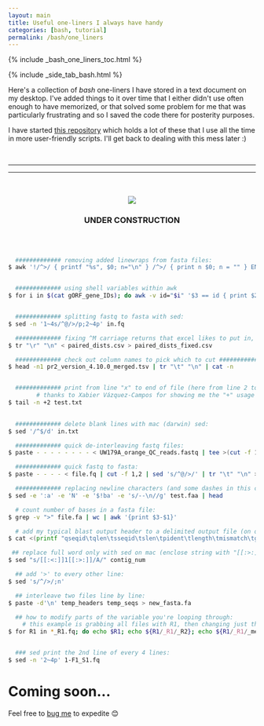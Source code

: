 ```yaml
---
layout: main
title: Useful one-liners I always have handy
categories: [bash, tutorial]
permalink: /bash/one_liners
---
```


{% include _bash_one_liners_toc.html %}

{% include _side_tab_bash.html %}

Here's a collection of *bash* one-liners I have stored in a text document on my desktop. I've added things to it over time that I either didn't use often enough to have memorized, or that solved some problem for me that was particularly frustrating and so I saved the code there for posterity purposes.  

I have started [this repository]() which holds a lot of these that I use all the time in more user-friendly scripts. I'll get back to dealing with this mess later :)  

<br>

---
---
<br>

<br>
<center><img src="{{ site.url }}/images/under_construction.jpeg"></center>
<center><h3>UNDER CONSTRUCTION</h3></center>
<br>
<br>


```bash
  ############# removing added linewraps from fasta files:
$ awk '!/^>/ { printf "%s", $0; n="\n" } /^>/ { print n $0; n = "" } END { printf "%s", n }' in.fa > out.fa 


  ############# using shell variables within awk
$ for i in $(cat gORF_gene_IDs); do awk -v id="$i" '$3 == id { print $2 }' genes_in_splits.txt; done > gORF_gene_splits


  ############# splitting fastq to fasta with sed:
$ sed -n '1~4s/^@/>/p;2~4p' in.fq

  ############# fixing ^M carriage returns that excel likes to put in, so they are newline characters instead:
$ tr "\r" "\n" < paired_dists.csv > paired_dists_fixed.csv

  ############# check out column names to pick which to cut ##############
$ head -n1 pr2_version_4.10.0_merged.tsv | tr "\t" "\n" | cat -n


  ############# print from line "x" to end of file (here from line 2 to leave off a header) 
  		# thanks to Xabier Vázquez-Campos for showing me the "+" usage with `tail` as I was doing this ridiculously convoluted before that :) 
$ tail -n +2 test.txt
  

  ############# delete blank lines with mac (darwin) sed:
$ sed '/^$/d' in.txt

  ############# quick de-interleaving fastq files:
$ paste - - - - - - - - < UW179A_orange_QC_reads.fastq | tee >(cut -f 1-4 | tr '\t' '\n' > reads1.fastq) | cut -f 5-8 | tr '\t' '\n' > reads2.fastq

  ############# quick fastq to fasta:
$ paste - - - - < file.fq | cut -f 1,2 | sed 's/^@/>/' | tr "\t" "\n" > file.fa

  ############# replacing newline characters (and some dashes in this case) with mac's weird sed:
$ sed -e ':a' -e 'N' -e '$!ba' -e 's/--\n//g' test.faa | head

  # count number of bases in a fasta file:
$ grep -v ">" file.fa | wc | awk '{print $3-$1}'

  # add my typical blast output header to a delimited output file (on osx bash):
$ cat <(printf "qseqid\tqlen\tsseqid\tslen\tpident\tlength\tmismatch\tgapopen\tqstart\tqend\tsstart\tsend\tevalue\tbitscore\tscore\n") ggpS_blastp_out.txt > temp && mv temp ggpS_blastp_out.txt

 ## replace full word only with sed on mac (enclose string with "[[:>:]]...[[:<:]]"):
$ sed "s/[[:<:]]1[[:>:]]/A/" contig_num 

  ## add '>' to every other line:
$ sed 's/^/>/;n' 

  ## interleave two files line by line:
$ paste -d'\n' temp_headers temp_seqs > new_fasta.fa

  ## how to modify parts of the variable you're looping through:
    # this example is grabbing all files with R1, then changing just the R1 to R2, then changing just the R1 to merged (within the brace, specifying the variable, the pattern to be replaced, the pattern to replace it with):
$ for R1 in *_R1.fq; do echo $R1; echo ${R1/_R1/_R2}; echo ${R1/_R1/_merged}; done


  ### sed print the 2nd line of every 4 lines:
$ sed -n '2~4p' 1-F1_S1.fq
```

# Coming soon...

Feel free to [bug me](https://twitter.com/AstrobioMike) to expedite 😊
